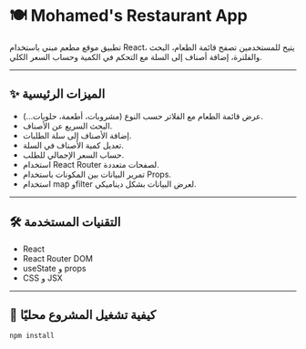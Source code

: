 # 🍽️ Mohamed's Restaurant App

تطبيق موقع مطعم مبني باستخدام React، يتيح للمستخدمين تصفح قائمة الطعام، البحث والفلترة، إضافة أصناف إلى السلة مع التحكم في الكمية وحساب السعر الكلي.

---

## ✨ الميزات الرئيسية

- عرض قائمة الطعام مع الفلاتر حسب النوع (مشروبات، أطعمة، حلويات...).
- البحث السريع عن الأصناف.
- إضافة الأصناف إلى سلة الطلبات.
- تعديل كمية الأصناف في السلة.
- حساب السعر الإجمالي للطلب.
- استخدام React Router لصفحات متعددة.
- تمرير البيانات بين المكونات باستخدام Props.
- استخدام map وfilter لعرض البيانات بشكل ديناميكي.

---

## 🛠️ التقنيات المستخدمة

- React
- React Router DOM
- useState و props
- CSS و JSX

---

## 🚀 كيفية تشغيل المشروع محليًا

```bash
npm install
